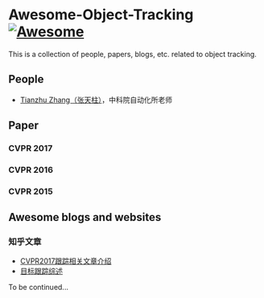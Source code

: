 # Awesome-Object-Tracking [![Awesome](https://cdn.rawgit.com/sindresorhus/awesome/d7305f38d29fed78fa85652e3a63e154dd8e8829/media/badge.svg)](https://github.com/sindresorhus/awesome)
This is a collection of people, papers, blogs, etc. related to object tracking.

## People
- [Tianzhu Zhang（张天柱）](http://nlpr-web.ia.ac.cn/mmc/homepage/tzzhang/index.html)，中科院自动化所老师

## Paper

### CVPR 2017


### CVPR 2016
### CVPR 2015

## Awesome blogs and websites

### 知乎文章
- [CVPR2017跟踪相关文章介绍](https://zhuanlan.zhihu.com/p/27335895)
- [目标跟踪综述](https://www.jiqizhixin.com/articles/2017-05-14)

To be continued...
